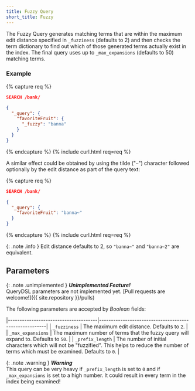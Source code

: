 ```yaml
---
title: Fuzzy Query
short_title: Fuzzy
---
```


The Fuzzy Query generates matching terms that are within the maximum edit
distance specified in `_fuzziness` (defaults to 2) and then checks the term
dictionary to find out which of those generated terms actually exist in the
index. The final query uses up to `_max_expansions` (defaults to 50) matching
terms.


### Example

{% capture req %}

```json
SEARCH /bank/

{
  "_query": {
    "favoriteFruit": {
      "_fuzzy": "banna"
    }
  }
}
```
{% endcapture %}
{% include curl.html req=req %}

A similar effect could be obtained by using the tilde ("`~`") character
followed optionally by the edit distance as part of the query text:

{% capture req %}

```json
SEARCH /bank/

{
  "_query": {
    "favoriteFruit": "banna~"
  }
}
```
{% endcapture %}
{% include curl.html req=req %}

{: .note .info }
Edit distance defaults to 2, so `"banna~"` and `"banna~2"` are equivalent.


## Parameters

{: .note .unimplemented }
**_Unimplemented Feature!_**<br>
QueryDSL parameters are not implemented yet.
[Pull requests are welcome!]({{ site.repository }}/pulls)

The following parameters are accepted by _Boolean_ fields:

|--------------------------------------|-------------------------------------------------------|
| `_fuzziness`                         | The maximum edit distance. Defaults to `2`.           |
| `_max_expansions`                    | The maximum number of terms that the fuzzy query will expand to. Defaults to `50`. |
| `_prefix_length`                     | The number of initial characters which will not be "fuzzified". This helps to reduce the number of terms which must be examined. Defaults to `0`. |


{: .note .warning }
**_Warning_**<br>
This query can be very heavy if `_prefix_length` is set to `0` and if
`_max_expansions` is set to a high number. It could result in every term
in the index being examined!
